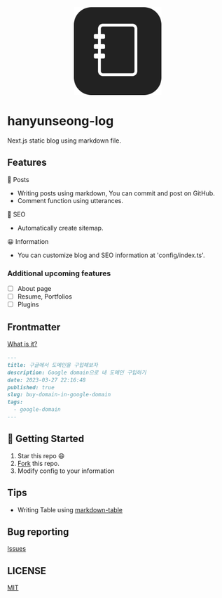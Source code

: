 <div align="center">
  <img src="./assets/logo.png" width="200px" />
</div>

# hanyunseong-log

Next.js static blog using markdown file.

## Features

📝 Posts

- Writing posts using markdown, You can commit and post on GitHub.
- Comment function using utterances.

🔎 SEO

- Automatically create sitemap.

😀 Information

- You can customize blog and SEO information at 'config/index.ts'.

### Additional upcoming features

- [ ] About page
- [ ] Resume, Portfolios
- [ ] Plugins

## Frontmatter

[What is it?](https://mdxjs.com/guides/frontmatter/)

```md
---
title: 구글에서 도메인을 구입해보자
description: Google domain으로 내 도메인 구입하기
date: 2023-03-27 22:16:48
published: true
slug: buy-domain-in-google-domain
tags:
  - google-domain
---
```

## 🚀 Getting Started

1. Star this repo 😄
2. [Fork](https://github.com/hanyunseong/hanyunseong-log-v2/fork) this repo.
3. Modify config to your information

## Tips

- Writing Table using [markdown-table](https://www.jyangca.com/)

## Bug reporting

[Issues](https://github.com/hanyunseong/hanyunseong-log-v2/issues)

## LICENSE

[MIT](./LICENSE)
